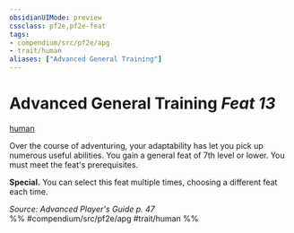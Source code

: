 ```yaml
---
obsidianUIMode: preview
cssclass: pf2e,pf2e-feat
tags:
- compendium/src/pf2e/apg
- trait/human
aliases: ["Advanced General Training"]
---
```

# Advanced General Training  *Feat 13*  
[human](../../Rules/traits/human.md)  


Over the course of adventuring, your adaptability has let you pick up numerous useful abilities. You gain a general feat of 7th level or lower. You must meet the feat's prerequisites.

**Special.** You can select this feat multiple times, choosing a different feat each time.

*Source: Advanced Player's Guide p. 47*  
%% #compendium/src/pf2e/apg #trait/human %%